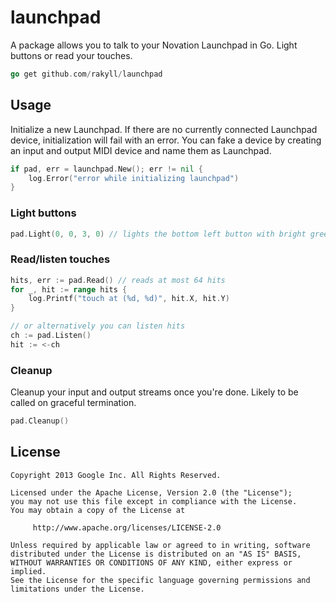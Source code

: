 # launchpad
A package allows you to talk to your Novation Launchpad in Go. Light buttons
or read your touches.

~~~ go
go get github.com/rakyll/launchpad
~~~

## Usage
Initialize a new Launchpad. If there are no currently connected Launchpad
device, initialization will fail with an error. You can fake a device by
creating an input and output MIDI device and name them as Launchpad.
~~~ go
if pad, err = launchpad.New(); err != nil {
    log.Error("error while initializing launchpad")
}
~~~

### Light buttons

~~~ go
pad.Light(0, 0, 3, 0) // lights the bottom left button with bright green
~~~

### Read/listen touches

~~~ go
hits, err := pad.Read() // reads at most 64 hits
for _, hit := range hits {
    log.Printf("touch at (%d, %d)", hit.X, hit.Y)
}

// or alternatively you can listen hits
ch := pad.Listen()
hit := <-ch
~~~

### Cleanup
Cleanup your input and output streams once you're done. Likely to be called
on graceful termination.
~~~ go
pad.Cleanup()
~~~
    
## License
    Copyright 2013 Google Inc. All Rights Reserved.
    
    Licensed under the Apache License, Version 2.0 (the "License");
    you may not use this file except in compliance with the License.
    You may obtain a copy of the License at
    
         http://www.apache.org/licenses/LICENSE-2.0
    
    Unless required by applicable law or agreed to in writing, software
    distributed under the License is distributed on an "AS IS" BASIS,
    WITHOUT WARRANTIES OR CONDITIONS OF ANY KIND, either express or implied.
    See the License for the specific language governing permissions and
    limitations under the License.
